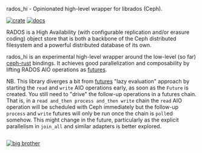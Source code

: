rados_hi - Opinionated high-level wrapper for librados (Ceph).

[![crate](https://img.shields.io/crates/v/rados_hi.svg)](https://crates.io/crates/rados_hi)
[![docs](https://docs.rs/rados_hi/badge.svg)](https://docs.rs/rados_hi/)

RADOS is a High Availability (with configurable replication and/or erasure coding) object store that is both a backbone of the Ceph distributed filesystem and a powerful distributed database of its own.

rados_hi is an experimental high-level wrapper around the low-level (so far) [ceph-rust](https://github.com/ceph/ceph-rust) bindings. It achieves good parallelization and composability by lifting RADOS AIO operations as [futures](https://github.com/alexcrichton/futures-rs).

NB. This library diverges a bit from [futures](https://github.com/alexcrichton/futures-rs) "lazy evaluation" approach by starting
the `read` and `write` AIO operations early, as soon as the `Future` is created.
You still need to "drive" the follow-up operations in a futures chain.
That is, in a `read and_then process and_then write` chain the `read` AIO operation will be scheduled with Ceph immediately but the follow-up
`process` and `write` futures will only be run once the chain is `poll`ed somehow.
This might change in the future, particularly as the explicit parallelism in `join_all` and similar adapters is better explored.

```
```
[![big brother](https://ga-beacon.appspot.com/UA-83241762-2/README)](https://github.com/igrigorik/ga-beacon)
